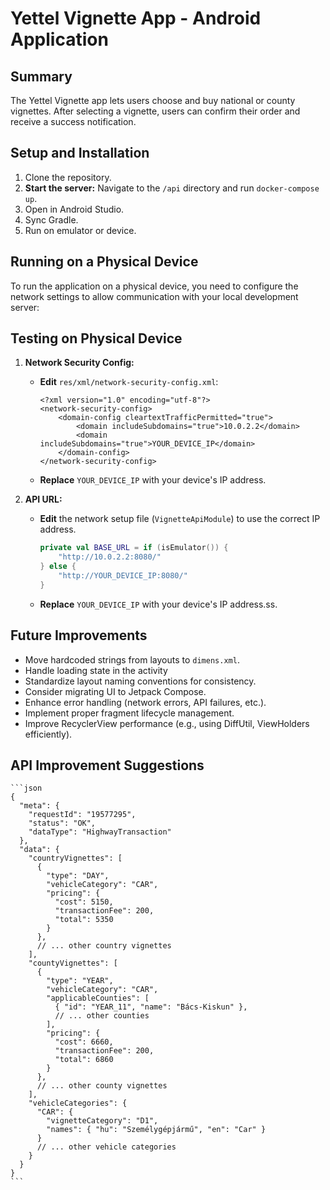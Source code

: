 # Yettel Vignette App - Android Application

## Summary

The Yettel Vignette app lets users choose and buy national or county vignettes. After selecting a vignette, users can confirm their order and receive a success notification.

## Setup and Installation

1.  Clone the repository.
2.  **Start the server:** Navigate to the `/api` directory and run `docker-compose up`.
3.  Open in Android Studio.
4.  Sync Gradle.
5.  Run on emulator or device.

## Running on a Physical Device

To run the application on a physical device, you need to configure the network settings to allow communication with your local development server:

## Testing on Physical Device

1.  **Network Security Config:**
    * **Edit** `res/xml/network-security-config.xml`:

        ```
        <?xml version="1.0" encoding="utf-8"?>
        <network-security-config>
            <domain-config cleartextTrafficPermitted="true">
                <domain includeSubdomains="true">10.0.2.2</domain>
                <domain includeSubdomains="true">YOUR_DEVICE_IP</domain>
            </domain-config>
        </network-security-config>
        ```

    * **Replace** `YOUR_DEVICE_IP` with your device's IP address.

2.  **API URL:**
    * **Edit** the network setup file (`VignetteApiModule`) to use the correct IP address.

        ```kotlin
        private val BASE_URL = if (isEmulator()) {
            "http://10.0.2.2:8080/"
        } else {
            "http://YOUR_DEVICE_IP:8080/"
        }
        ```

    * **Replace** `YOUR_DEVICE_IP` with your device's IP address.ss.

## Future Improvements

* Move hardcoded strings from layouts to `dimens.xml`.
* Handle loading state in the activity
* Standardize layout naming conventions for consistency.
* Consider migrating UI to Jetpack Compose.
* Enhance error handling (network errors, API failures, etc.).
* Implement proper fragment lifecycle management.
* Improve RecyclerView performance (e.g., using DiffUtil, ViewHolders efficiently).

## API Improvement Suggestions

    ```json
    {
      "meta": {
        "requestId": "19577295",
        "status": "OK",
        "dataType": "HighwayTransaction"
      },
      "data": {
        "countryVignettes": [
          {
            "type": "DAY",
            "vehicleCategory": "CAR",
            "pricing": {
              "cost": 5150,
              "transactionFee": 200,
              "total": 5350
            }
          },
          // ... other country vignettes
        ],
        "countyVignettes": [
          {
            "type": "YEAR",
            "vehicleCategory": "CAR",
            "applicableCounties": [
              { "id": "YEAR_11", "name": "Bács-Kiskun" },
              // ... other counties
            ],
            "pricing": {
              "cost": 6660,
              "transactionFee": 200,
              "total": 6860
            }
          },
          // ... other county vignettes
        ],
        "vehicleCategories": {
          "CAR": {
            "vignetteCategory": "D1",
            "names": { "hu": "Személygépjármű", "en": "Car" }
          }
          // ... other vehicle categories
        }
      }
    }
    ```